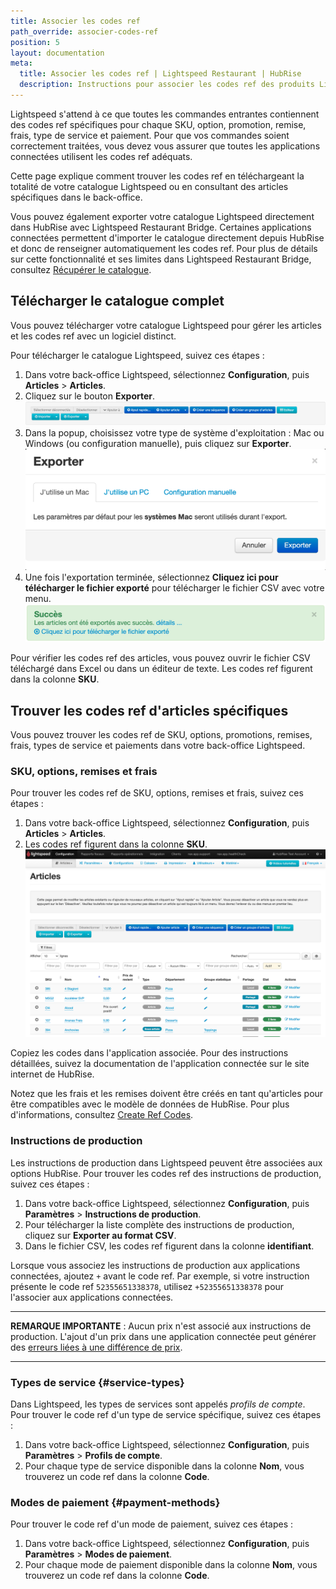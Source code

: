 ```yaml
---
title: Associer les codes ref
path_override: associer-codes-ref
position: 5
layout: documentation
meta:
  title: Associer les codes ref | Lightspeed Restaurant | HubRise
  description: Instructions pour associer les codes ref des produits Lightspeed Restaurant à d'autres apps après avoir connecté le logiciel de caisse à HubRise. Connectez vos apps et synchronisez vos données.
---
```


Lightspeed s'attend à ce que toutes les commandes entrantes contiennent des codes ref spécifiques pour chaque SKU, option, promotion, remise, frais, type de service et paiement. Pour que vos commandes soient correctement traitées, vous devez vous assurer que toutes les applications connectées utilisent les codes ref adéquats.

Cette page explique comment trouver les codes ref en téléchargeant la totalité de votre catalogue Lightspeed ou en consultant des articles spécifiques dans le back-office.

Vous pouvez également exporter votre catalogue Lightspeed directement dans HubRise avec Lightspeed Restaurant Bridge. Certaines applications connectées permettent d'importer le catalogue directement depuis HubRise et donc de renseigner automatiquement les codes ref. Pour plus de détails sur cette fonctionnalité et ses limites dans Lightspeed Restaurant Bridge, consultez [Récupérer le catalogue](/apps/lightspeed-restaurant/pull-catalog).

## Télécharger le catalogue complet

Vous pouvez télécharger votre catalogue Lightspeed pour gérer les articles et les codes ref avec un logiciel distinct.

Pour télécharger le catalogue Lightspeed, suivez ces étapes :

1. Dans votre back-office Lightspeed, sélectionnez **Configuration**, puis **Articles** > **Articles**.
1. Cliquez sur le bouton **Exporter**. ![Bouton Exporter sur la page Articles du back-office Lightspeed](./images/006-2x-lightspeed-export-items.png)
1. Dans la popup, choisissez votre type de système d'exploitation : Mac ou Windows (ou configuration manuelle), puis cliquez sur **Exporter**. ![Choisir le système d'exploitation lors de l'exportation du catalogue dans Lightspeed](./images/007-2x-lightspeed-system-choice.png)
1. Une fois l'exportation terminée, sélectionnez **Cliquez ici pour télécharger le fichier exporté** pour télécharger le fichier CSV avec votre menu. ![Télécharger le fichier CSV avec les articles](./images/008-2x-lightspeed-download-csv.png)

Pour vérifier les codes ref des articles, vous pouvez ouvrir le fichier CSV téléchargé dans Excel ou dans un éditeur de texte. Les codes ref figurent dans la colonne **SKU**.

## Trouver les codes ref d'articles spécifiques

Vous pouvez trouver les codes ref de SKU, options, promotions, remises, frais, types de service et paiements dans votre back-office Lightspeed.

### SKU, options, remises et frais

Pour trouver les codes ref de SKU, options, remises et frais, suivez ces étapes :

1. Dans votre back-office Lightspeed, sélectionnez **Configuration**, puis **Articles** > **Articles**.
1. Les codes ref figurent dans la colonne **SKU**. ![](./images/009-2x-lightspeed-skus-options-codes.png)

Copiez les codes dans l'application associée. Pour des instructions détaillées, suivez la documentation de l'application connectée sur le site internet de HubRise.

Notez que les frais et les remises doivent être créés en tant qu'articles pour être compatibles avec le modèle de données de HubRise. Pour plus d'informations, consultez [Create Ref Codes](/apps/lightspeed-restaurant/faqs/create-ref-codes).

### Instructions de production

Les instructions de production dans Lightspeed peuvent être associées aux options HubRise. Pour trouver les codes ref des instructions de production, suivez ces étapes :

1. Dans votre back-office Lightspeed, sélectionnez **Configuration**, puis **Paramètres** > **Instructions de production**.
1. Pour télécharger la liste complète des instructions de production, cliquez sur **Exporter au format CSV**.
1. Dans le fichier CSV, les codes ref figurent dans la colonne **identifiant**.

Lorsque vous associez les instructions de production aux applications connectées, ajoutez `+` avant le code ref. Par exemple, si votre instruction présente le code ref `52355651338378`, utilisez `+52355651338378` pour l'associer aux applications connectées.

---

**REMARQUE IMPORTANTE** : Aucun prix n'est associé aux instructions de production. L'ajout d'un prix dans une application connectée peut générer des [erreurs liées à une différence de prix](/apps/lightspeed-restaurant/troubleshooting/price-differences-errors).

---

### Types de service {#service-types}

Dans Lightspeed, les types de services sont appelés _profils de compte_. Pour trouver le code ref d'un type de service spécifique, suivez ces étapes :

1. Dans votre back-office Lightspeed, sélectionnez **Configuration**, puis **Paramètres** > **Profils de compte**.
1. Pour chaque type de service disponible dans la colonne **Nom**, vous trouverez un code ref dans la colonne **Code**.

### Modes de paiement {#payment-methods}

Pour trouver le code ref d'un mode de paiement, suivez ces étapes :

1. Dans votre back-office Lightspeed, sélectionnez **Configuration**, puis **Paramètres** > **Modes de paiement**.
1. Pour chaque mode de paiement disponible dans la colonne **Nom**, vous trouverez un code ref dans la colonne **Code**.
